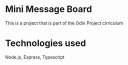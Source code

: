 # Mini Message Board

This is a project that is part of the Odin Project cirriculum

# Technologies used

Node.js, Express, Typescript
